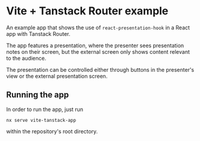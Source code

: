 # Vite + Tanstack Router example

An example app that shows the use of `react-presentation-hook`
in a React app with Tanstack Router.

The app features a presentation, where the presenter sees
presentation notes on their screen, but the external screen
only shows content relevant to the audience.

The presentation can be controlled either through buttons
in the presenter's view or the external presentation screen.

## Running the app

In order to run the app, just run

```shell
nx serve vite-tanstack-app
```

within the repository's root directory.

